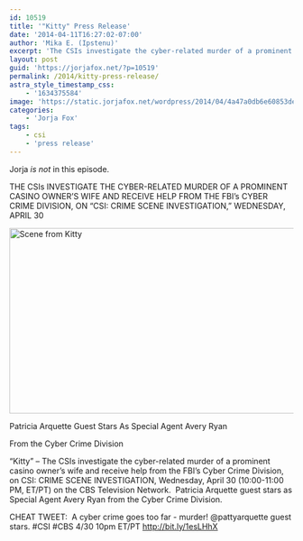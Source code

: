 ```yaml
---
id: 10519
title: '"Kitty" Press Release'
date: '2014-04-11T16:27:02-07:00'
author: 'Mika E. (Ipstenu)'
excerpt: 'The CSIs investigate the cyber-related murder of a prominent casino owner’s wife and receive help from the FBI’s Cyber Crime Division, but not Sara Sidle.'
layout: post
guid: 'https://jorjafox.net/?p=10519'
permalink: /2014/kitty-press-release/
astra_style_timestamp_css:
    - '1634375584'
image: 'https://static.jorjafox.net/wordpress/2014/04/4a47a0db6e60853dedfcfdf08a5ca249.png'
categories:
    - 'Jorja Fox'
tags:
    - csi
    - 'press release'
---
```


Jorja _is not_ in this episode.

THE CSIs INVESTIGATE THE CYBER-RELATED MURDER OF A PROMINENT CASINO OWNER’S WIFE AND RECEIVE HELP FROM THE FBI’s CYBER CRIME DIVISION, ON “CSI: CRIME SCENE INVESTIGATION,” WEDNESDAY, APRIL 30

<img class="aligncenter size-full wp-image-10520" alt="Scene from Kitty" src="//static.jorjafox.net/wordpress/2014/04/4a47a0db6e60853dedfcfdf08a5ca249.png" width="550" height="329" />

Patricia Arquette Guest Stars As Special Agent Avery Ryan

From the Cyber Crime Division

“Kitty” – The CSIs investigate the cyber-related murder of a prominent casino owner’s wife and receive help from the FBI’s Cyber Crime Division, on CSI: CRIME SCENE INVESTIGATION, Wednesday, April 30 (10:00-11:00 PM, ET/PT) on the CBS Television Network.  Patricia Arquette guest stars as Special Agent Avery Ryan from the Cyber Crime Division.

CHEAT TWEET:  A cyber crime goes too far - murder! @pattyarquette guest stars. #CSI #CBS 4/30 10pm ET/PT http://bit.ly/1esLHhX
